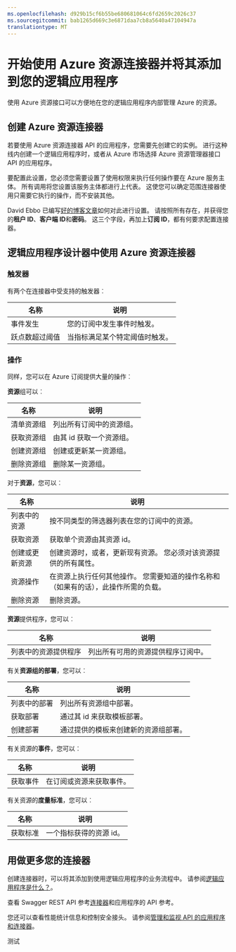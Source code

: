 ```yaml
---
ms.openlocfilehash: d929b15cf6b55be680681064c6fd2659c2026c37
ms.sourcegitcommit: bab1265d669c3e6871daa7cb8a5640a47104947a
translationtype: MT
---
```

<properties
   pageTitle="在逻辑的应用程序中使用 Azure 的资源接口 |Microsoft Azure 应用程序服务"
   description="如何创建和配置 Azure 资源接口或 API 的应用程序并在 Azure 应用程序服务中的一个逻辑应用程序中使用它"
   services="app-service\logic"
   documentationCenter=".net,nodejs,java"
   authors="stepsic-microsoft-com"
   manager="dwrede"
   editor=""/>

<tags
   ms.service="app-service-logic"
   ms.devlang="multiple"
   ms.topic="article"
   ms.tgt_pltfrm="na"
   ms.workload="integration"
   ms.date="08/23/2015"
   ms.author="stepsic"/>

# 开始使用 Azure 资源连接器并将其添加到您的逻辑应用程序 
使用 Azure 资源接口可以方便地在您的逻辑应用程序内部管理 Azure 的资源。

## 创建 Azure 资源连接器
若要使用 Azure 资源连接器 API 的应用程序，您需要先创建它的实例。 进行这种线内创建一个逻辑应用程序时，或者从 Azure 市场选择 Azure 资源管理器接口 API 的应用程序。

要配置此设置，您必须您需要设置了使用权限来执行任何操作要在 Azure 服务主体。 所有调用将您设置该服务主体都进行上代表。 这使您可以确定范围连接器使用只需要它执行的操作，而不安装其他。 

David Ebbo 已编写[好的博客文章](http://blog.davidebbo.com/2014/12/azure-service-principal.html)如何对此进行设置。 请按照所有存在，并获得您的**租户 ID**、**客户端 ID**和**密码**。 这三个字段，再加上**订阅 ID**，都有何要求配置连接器。 

## 逻辑应用程序设计器中使用 Azure 资源连接器
### 触发器
有两个在连接器中受支持的触发器︰

名称 | 说明 
---- | ----------- 
事件发生 | 您的订阅中发生事件时触发。 
跃点数超过阈值 |  当指标满足某个特定阈值时触发。

### 操作

同样，您可以在 Azure 订阅提供大量的操作︰
 
**资源**组可以︰

名称 | 说明 
---- | -----------
清单资源组 | 列出所有订阅中的资源组。
获取资源组 | 由其 id 获取一个资源组。
创建资源组 | 创建或更新某一资源组。
删除资源组 | 删除某一资源组。

对于**资源**，您可以︰

名称 | 说明 
---- | -----------
列表中的资源 | 按不同类型的筛选器列表在您的订阅中的资源。
获取资源 | 获取单个资源由其资源 id。
创建或更新资源 | 创建资源时，或者，更新现有资源。 您必须对该资源提供的所有属性。
资源操作 |  在资源上执行任何其他操作。 您需要知道的操作名称和 （如果有的话），此操作所需的负载。
删除资源 | 删除资源。

**资源**提供程序，您可以︰

名称 | 说明 
---- | -----------
列表中的资源提供程序 | 列出所有可用的资源提供程序订阅中。

有关**资源组的部署**，您可以︰

名称 | 说明 
---- | -----------
列表中的部署 | 列出所有资源组中部署。
获取部署 | 通过其 id 来获取模板部署。
创建部署 | 通过提供的模板来创建新的资源组部署。

有关资源的**事件**，您可以︰

名称 | 说明
---- | -----------
获取事件 | 在订阅或资源来获取事件。

有关资源的**度量标准**，您可以︰

名称 | 说明
---- | -----------
获取标准 | 一个指标获得的资源 id。

## 用做更多您的连接器
创建连接器时，可以将其添加到使用逻辑应用程序的业务流程中。 请参阅[逻辑应用程序是什么？](app-service-logic-what-are-logic-apps.md)。

查看 Swagger REST API 参考[连接器](http://go.microsoft.com/fwlink/p/?LinkId=529766)和应用程序的 API 参考。

您还可以查看性能统计信息和控制安全接头。 请参阅[管理和监视 API 的应用程序和连接器](../app-service-api/app-service-api-manage-in-portal.md)。

<!--References -->

<!--Links -->
[创建一个逻辑应用程序]: app-service-logic-create-a-logic-app.md

测试
